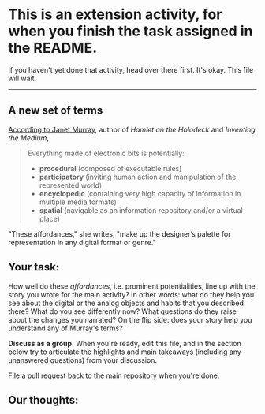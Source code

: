 # This is an extension activity, for when you finish the task assigned in the README.

If you haven't yet done that activity, head over there first. It's okay. This file will wait.

----

## A new set of terms
[According to Janet Murray](https://inventingthemedium.com/four-affordances/), author of *Hamlet on the Holodeck* and *Inventing the Medium*,

> Everything made of electronic bits is potentially:
> * **procedural** (composed of executable rules)
> * **participatory** (inviting human action and manipulation of the represented world)
> * **encyclopedic** (containing very high capacity of information in multiple media formats)
> * **spatial** (navigable as an information repository and/or a virtual place)

"These affordances," she writes, "make up the designer’s palette for representation in any digital format or genre."

## Your task:
How well do these *affordances*, i.e. prominent potentialities, line up with the story you wrote for the main activity? In other words: what do they help you see about the digital or the analog objects and habits that you described there? What do you see differently now? What questions do they raise about the changes you narrated? On the flip side: does your story help you understand any of Murray's terms?

**Discuss as a group.** When you're ready, edit this file, and in the section below try to articulate the highlights and main takeaways (including any unanswered questions) from your discussion.

File a pull request back to the main repository when you're done.

## Our thoughts:
